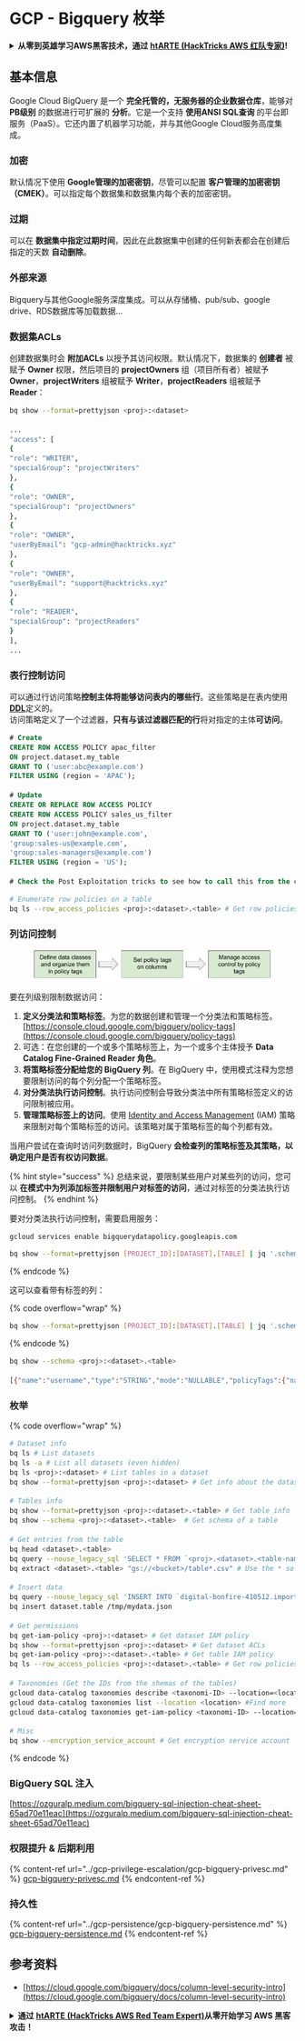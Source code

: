 # GCP - Bigquery 枚举

<details>

<summary><strong>从零到英雄学习AWS黑客技术，通过</strong> <a href="https://training.hacktricks.xyz/courses/arte"><strong>htARTE (HackTricks AWS 红队专家)</strong></a><strong>!</strong></summary>

支持HackTricks的其他方式：

* 如果您想在 **HackTricks中看到您的公司广告** 或 **下载HackTricks的PDF**，请查看 [**订阅计划**](https://github.com/sponsors/carlospolop)!
* 获取 [**官方PEASS & HackTricks商品**](https://peass.creator-spring.com)
* 发现 [**PEASS家族**](https://opensea.io/collection/the-peass-family)，我们独家的 [**NFTs系列**](https://opensea.io/collection/the-peass-family)
* **加入** 💬 [**Discord群组**](https://discord.gg/hRep4RUj7f) 或 [**telegram群组**](https://t.me/peass) 或在 **Twitter** 🐦 上 **关注** 我 [**@carlospolopm**](https://twitter.com/carlospolopm)**.**
* **通过向** [**HackTricks**](https://github.com/carlospolop/hacktricks) 和 [**HackTricks Cloud**](https://github.com/carlospolop/hacktricks-cloud) **提交PR来分享您的黑客技巧**
* &#x20;github仓库。

</details>

## 基本信息

Google Cloud BigQuery 是一个 **完全托管的，无服务器的企业数据仓库**，能够对 **PB级别** 的数据进行可扩展的 **分析**。它是一个支持 **使用ANSI SQL查询** 的平台即服务（PaaS）。它还内置了机器学习功能，并与其他Google Cloud服务高度集成。

### 加密

默认情况下使用 **Google管理的加密密钥**，尽管可以配置 **客户管理的加密密钥（CMEK）**。可以指定每个数据集和数据集内每个表的加密密钥。

### 过期

可以在 **数据集中指定过期时间**，因此在此数据集中创建的任何新表都会在创建后指定的天数 **自动删除**。

### 外部来源

Bigquery与其他Google服务深度集成。可以从存储桶、pub/sub、google drive、RDS数据库等加载数据...

### 数据集ACLs

创建数据集时会 **附加ACLs** 以授予其访问权限。默认情况下，数据集的 **创建者** 被赋予 **Owner** 权限，然后项目的 **projectOwners** 组（项目所有者）被赋予 **Owner**，**projectWriters** 组被赋予 **Writer**，**projectReaders** 组被赋予 **Reader**：
```bash
bq show --format=prettyjson <proj>:<dataset>

...
"access": [
{
"role": "WRITER",
"specialGroup": "projectWriters"
},
{
"role": "OWNER",
"specialGroup": "projectOwners"
},
{
"role": "OWNER",
"userByEmail": "gcp-admin@hacktricks.xyz"
},
{
"role": "OWNER",
"userByEmail": "support@hacktricks.xyz"
},
{
"role": "READER",
"specialGroup": "projectReaders"
}
],
...
```
### 表行控制访问

可以通过行访问策略**控制主体将能够访问表内的哪些行**。这些策略是在表内使用[**DDL**](https://cloud.google.com/bigquery/docs/reference/standard-sql/data-definition-language#create_row_access_policy_statement)定义的。\
访问策略定义了一个过滤器，**只有与该过滤器匹配的行**将对指定的主体**可访问**。
```sql
# Create
CREATE ROW ACCESS POLICY apac_filter
ON project.dataset.my_table
GRANT TO ('user:abc@example.com')
FILTER USING (region = 'APAC');

# Update
CREATE OR REPLACE ROW ACCESS POLICY
CREATE ROW ACCESS POLICY sales_us_filter
ON project.dataset.my_table
GRANT TO ('user:john@example.com',
'group:sales-us@example.com',
'group:sales-managers@example.com')
FILTER USING (region = 'US');

# Check the Post Exploitation tricks to see how to call this from the cli
```

```bash
# Enumerate row policies on a table
bq ls --row_access_policies <proj>:<dataset>.<table> # Get row policies
```
### 列访问控制

<figure><img src="../../../.gitbook/assets/image (3) (1).png" alt=""><figcaption></figcaption></figure>

要在列级别限制数据访问：

1. **定义分类法和策略标签**。为您的数据创建和管理一个分类法和策略标签。[https://console.cloud.google.com/bigquery/policy-tags](https://console.cloud.google.com/bigquery/policy-tags)
2. 可选：在您创建的一个或多个策略标签上，为一个或多个主体授予 **Data Catalog Fine-Grained Reader 角色**。
3. **将策略标签分配给您的 BigQuery 列**。在 BigQuery 中，使用模式注释为您想要限制访问的每个列分配一个策略标签。
4. **对分类法执行访问控制**。执行访问控制会导致分类法中所有策略标签定义的访问限制被应用。
5. **管理策略标签上的访问**。使用 [Identity and Access Management](https://cloud.google.com/iam) (IAM) 策略来限制对每个策略标签的访问。该策略对属于策略标签的每个列都有效。

当用户尝试在查询时访问列数据时，BigQuery **会检查列的策略标签及其策略，以确定用户是否有权访问数据**。

{% hint style="success" %}
总结来说，要限制某些用户对某些列的访问，您可以 **在模式中为列添加标签并限制用户对标签的访问**，通过对标签的分类法执行访问控制。
{% endhint %}

要对分类法执行访问控制，需要启用服务：
```bash
gcloud services enable bigquerydatapolicy.googleapis.com
```
```bash
bq show --format=prettyjson [PROJECT_ID]:[DATASET].[TABLE] | jq '.schema.fields[] | select(.description != null) | {name, description}'
```
{% endcode %}

这可以查看带有标签的列：

{% code overflow="wrap" %}
```bash
bq show --format=prettyjson [PROJECT_ID]:[DATASET].[TABLE] | jq '.schema.fields[] | select(.description != null) | {name, description}'
```
{% endcode %}
```bash
bq show --schema <proj>:<dataset>.<table>

[{"name":"username","type":"STRING","mode":"NULLABLE","policyTags":{"names":["projects/.../locations/us/taxonomies/2030629149897327804/policyTags/7703453142914142277"]},"maxLength":"20"},{"name":"age","type":"INTEGER","mode":"NULLABLE"}]
```
### 枚举

{% code overflow="wrap" %}
```bash
# Dataset info
bq ls # List datasets
bq ls -a # List all datasets (even hidden)
bq ls <proj>:<dataset> # List tables in a dataset
bq show --format=prettyjson <proj>:<dataset> # Get info about the dataset (like ACLs)

# Tables info
bq show --format=prettyjson <proj>:<dataset>.<table> # Get table info
bq show --schema <proj>:<dataset>.<table>  # Get schema of a table

# Get entries from the table
bq head <dataset>.<table>
bq query --nouse_legacy_sql 'SELECT * FROM `<proj>.<dataset>.<table-name>` LIMIT 1000'
bq extract <dataset>.<table> "gs://<bucket>/table*.csv" # Use the * so it can dump everything in different files

# Insert data
bq query --nouse_legacy_sql 'INSERT INTO `digital-bonfire-410512.importeddataset.tabletest` (rank, refresh_date, dma_name, dma_id, term, week, score) VALUES (22, "2023-12-28", "Baltimore MD", 512, "Ms", "2019-10-13", 62), (22, "2023-12-28", "Baltimore MD", 512, "Ms", "2020-05-24", 67)'
bq insert dataset.table /tmp/mydata.json

# Get permissions
bq get-iam-policy <proj>:<dataset> # Get dataset IAM policy
bq show --format=prettyjson <proj>:<dataset> # Get dataset ACLs
bq get-iam-policy <proj>:<dataset>.<table> # Get table IAM policy
bq ls --row_access_policies <proj>:<dataset>.<table> # Get row policies

# Taxonomies (Get the IDs from the shemas of the tables)
gcloud data-catalog taxonomies describe <taxonomi-ID> --location=<location>
gcloud data-catalog taxonomies list --location <location> #Find more
gcloud data-catalog taxonomies get-iam-policy <taxonomi-ID> --location=<location>

# Misc
bq show --encryption_service_account # Get encryption service account
```
{% endcode %}

### BigQuery SQL 注入

[https://ozguralp.medium.com/bigquery-sql-injection-cheat-sheet-65ad70e11eac](https://ozguralp.medium.com/bigquery-sql-injection-cheat-sheet-65ad70e11eac)

### 权限提升 & 后期利用

{% content-ref url="../gcp-privilege-escalation/gcp-bigquery-privesc.md" %}
[gcp-bigquery-privesc.md](../gcp-privilege-escalation/gcp-bigquery-privesc.md)
{% endcontent-ref %}

### 持久性

{% content-ref url="../gcp-persistence/gcp-bigquery-persistence.md" %}
[gcp-bigquery-persistence.md](../gcp-persistence/gcp-bigquery-persistence.md)
{% endcontent-ref %}

## 参考资料

* [https://cloud.google.com/bigquery/docs/column-level-security-intro](https://cloud.google.com/bigquery/docs/column-level-security-intro)

<details>

<summary><strong>通过</strong> <a href="https://training.hacktricks.xyz/courses/arte"><strong>htARTE (HackTricks AWS Red Team Expert)</strong></a><strong>从零开始学习 AWS 黑客攻击！</strong></summary>

支持 HackTricks 的其他方式：

* 如果您想在 **HackTricks** 中看到您的**公司广告**或**下载 HackTricks 的 PDF**，请查看[**订阅计划**](https://github.com/sponsors/carlospolop)！
* 获取[**官方 PEASS & HackTricks 商品**](https://peass.creator-spring.com)
* 发现[**PEASS 家族**](https://opensea.io/collection/the-peass-family)，我们独家的 [**NFTs**](https://opensea.io/collection/the-peass-family) 系列
* **加入** 💬 [**Discord 群组**](https://discord.gg/hRep4RUj7f) 或 [**telegram 群组**](https://t.me/peass) 或在 **Twitter** 🐦 上**关注**我 [**@carlospolopm**](https://twitter.com/carlospolopm)**。**
* **通过向** [**HackTricks**](https://github.com/carlospolop/hacktricks) 和 [**HackTricks Cloud**](https://github.com/carlospolop/hacktricks-cloud)
* &#x20;github 仓库提交 PR 来分享您的黑客技巧。

</details>
